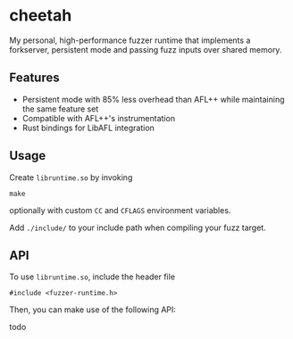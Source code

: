 # cheetah

My personal, high-performance fuzzer runtime that implements a forkserver, persistent mode and passing fuzz inputs
over shared memory.

## Features
- Persistent mode with 85% less overhead than AFL++ while maintaining the same feature set
- Compatible with AFL++'s instrumentation
- Rust bindings for LibAFL integration

## Usage
Create `libruntime.so` by invoking
```
make
```
optionally with custom `CC` and `CFLAGS` environment variables.

Add `./include/` to your include path when compiling your fuzz target.

## API
To use `libruntime.so`, include the header file
```
#include <fuzzer-runtime.h>
```

Then, you can make use of the following API:

todo
